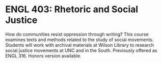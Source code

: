 # ENGL 403: Rhetoric and Social Justice

How do communities resist oppression through writing? This course examines texts and methods related to the study of social movements. Students will work with archival materials at Wilson Library to research social justice movements at UNC and in the South. Previously offered as ENGL 316. Honors version available.